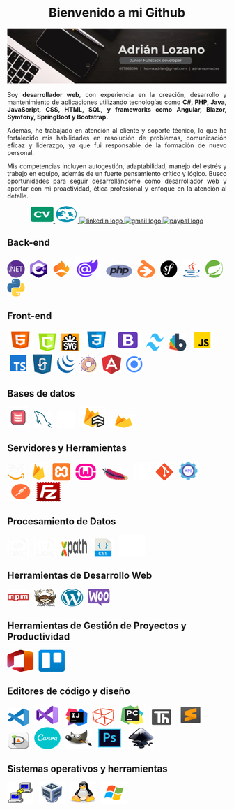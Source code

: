 <h1 align="center">Bienvenido a mi Github</h1>

<div align="center">
  <img src="asset/banner.png"  />
</div>



<p align="justify">Soy <b>desarrollador web</b>, con experiencia en la creación, desarrollo y mantenimiento de aplicaciones utilizando tecnologías como <b>C#, PHP, Java, JavaScript, CSS, HTML, SQL, y frameworks como Angular, Blazor, Symfony, SpringBoot y Bootstrap.</b></p>
<p align="justify">Además, he trabajado en atención al cliente y soporte técnico, lo que ha fortalecido mis habilidades en resolución de problemas, comunicación eficaz y liderazgo, ya que fui responsable de la formación de nuevo personal.</p>
<p align="justify">Mis competencias incluyen autogestión, adaptabilidad, manejo del estrés y trabajo en equipo, además de un fuerte pensamiento crítico y lógico. Busco oportunidades para seguir desarrollándome como desarrollador web y aportar con mi proactividad, ética profesional y enfoque en la atención al detalle.</p>

<div align="center">
        <a href="asset/AdrianLozanoMartinez.pdf" download="asset/AdrianLozanoMartinez.pdf" target="_blank" target="_blank"> <img src="asset/cv.svg" width="52" height="40" alt="Descargar CV" title="Descargar CV" />
  </a>
    <a href="https://adrian.somad.es" target="_blank"><img src="asset/portfolio.svg" width="52" height="40" alt="Portfolio" title="Portfolio" />
  </a>
  <a href="https://www.linkedin.com/in/adrilozamar" target="_blank"><img src="https://raw.githubusercontent.com/maurodesouza/profile-readme-generator/master/src/assets/icons/social/linkedin/default.svg" width="52" height="40" alt="linkedin logo" title="Linkedin" />
  </a>
  <a href="mailto:lozma.adrian@gmail.com" target="_blank"><img src="https://raw.githubusercontent.com/maurodesouza/profile-readme-generator/master/src/assets/icons/social/gmail/default.svg" width="52" height="40" alt="gmail logo" title="Email" />
  </a>
  <a href="https://www.paypal.com/donate/?hosted_button_id=A23LFL66549S8" target="_blank"><img src="https://raw.githubusercontent.com/maurodesouza/profile-readme-generator/master/src/assets/icons/social/paypal/default.svg" width="52" height="40" alt="paypal logo" title="Paypal" />
  </a>
</div>


<h2 align="left">Back-end</h2>

<div align="left">
  <img src="asset/net.png" class="logo" alt=".Net" title=".Net" height="40" width="40"> &nbsp;
  <img src="asset/csharp.svg" class="logo" alt="C#" title="C#" height="40" width="40"> &nbsp;
  <img src="asset/linq.png" class="logo" alt="Linq" title="Linq" height="40" width="40"> &nbsp;
  <img src="asset/blazor.svg" class="logo" alt="Blazor" title="Blazor" height="50" width="60"> &nbsp;
  <img src="asset/php.svg" class="logo" alt="PHP" title="PHP" height="30" width="60"> &nbsp;
  <img src="asset/doctrine.svg" class="logo" alt="Doctrine (ORM)" title="Doctrine (ORM)" height="40" width="40"> &nbsp;
  <img src="asset/symfony.png" class="logo" alt="Symfony" title="Symfony" height="40" width="40"> &nbsp;
  <img src="asset/java.png" class="logo" alt="Java" title="Java" height="40" width="40"> &nbsp;
  <img src="asset/SpringBoot.png" class="logo" alt="Spring/Spring Boot" title="Spring/Spring Boot" height="40" width="40"> &nbsp;
  <img src="asset/python.svg" class="logo" alt="Python" title="Python" height="40" width="40">
</div>

<h2 align="left">Front-end</h2>

<div align="left">
  <img src="asset/html.svg" class="logo" alt="Html" title="Html" height="50" width="60"> &nbsp;
  <img src="asset/canvas.png" class="logo" alt="Canvas" title="Canvas" height="40" width="40"> &nbsp;
  <img src="asset/svg.svg" class="logo" alt="Svg" title="Svg" height="40" width="40"> &nbsp;
  <img src="asset/css.svg" class="logo" alt="Css" title="Css" height="50" width="60"> &nbsp;
  <img src="asset/bootstrap.svg" class="logo" alt="Bootstrap" title="Bootstrap" height="50" width="60"> &nbsp;
  <img src="asset/tailwind.png" class="logo" alt="Tailwind" title="Tailwind" height="40" width="40"> &nbsp;
  <img src="asset/bootswatch.svg" class="logo" alt="Bootswatch" title="Bootswatch" height="40" width="40"> &nbsp;
  <img src="asset/javascript.svg" class="logo" alt="JavaScript" title="JavaScript" height="50" width="50"> &nbsp;
  <img src="asset/typescript.svg" class="logo" alt="Typescript" title="Typescript" height="50" width="50">&nbsp;
    <img src="asset/ajax.png" class="logo" alt="Ajax" title="Ajax" height="45" width="45">&nbsp;
    <img src="asset/jquery.svg" class="logo" alt="Jquery" title="Jquery" height="45" width="45">&nbsp;
    <img src="asset/sweetalert2.png" class="logo" alt="Sweetalert" title="Sweetalert" height="45" width="45">&nbsp;
    <img src="asset/angular.svg" class="logo" alt="Angular" title="Angular" height="45" width="45">&nbsp;
    <img src="asset/ionic.svg" class="logo" alt="Ionic" title="Ionic" height="45" width="45">
</div>

<h2 align="left">Bases de datos</h2>

<div align="left">
  <img src="asset/sql.png" class="logo" alt="SQL" title="SQL" height="50" width="50"> &nbsp;
  <img src="asset/mysql.svg" class="logo" alt="MySQL" title="MySQL" height="40" width="40"> &nbsp;
  <img src="asset/SQLite.svg" class="logo" alt="SQLite" title="SQLite" height="40" width="40"> &nbsp;
  <img src="asset/cloudFirestore.svg" class="logo" alt="Cloud Firestore" title="Cloud Firestore" height="50" width="60"> &nbsp;
  <img src="asset/firebase.png" class="logo" alt="Realtime Database" title="Realtime Database" height="30" width="60"> &nbsp;
</div>
<h2 align="left">Servidores y Herramientas</h2>

<div align="left">
  <img src="asset/aws.png" class="logo" alt="AWS" title="AWS" height="40" width="40"> &nbsp;
  <img src="asset/firebase.png" class="logo" alt="Firebase" title="Firebase" height="40" width="40"> &nbsp;
  <img src="asset/xampp.svg" class="logo" alt="Xampp" title="Xampp" height="40" width="40"> &nbsp;
  <img src="asset/wamp.png" class="logo" alt="Wamp" title="Wamp" height="40" width="50"> &nbsp;
  <img src="asset/apache.svg" class="logo" alt="Apache" title="Apache" height="30" width="60"> &nbsp;
  <img src="asset/github.png" class="logo" alt="Github" title="Github" height="40" width="40"> &nbsp;
  <img src="asset/git.svg" class="logo" alt="Git" title="Git" height="40" width="40"> &nbsp;
  <img src="asset/api.png" class="logo" alt="Rest API" title="Rest API" height="45" width="45"> &nbsp;
  <img src="asset/postman.svg" class="logo" alt="Postman" title="Postman" height="45" width="55"> &nbsp;
  <img src="asset/filezilla.svg" class="logo" alt="Filezilla" title="Filezilla" height="45" width="55"> &nbsp;
</div>

<h2 align="left">Procesamiento de Datos</h2>
<div align="left">
   <img src="asset/xml.png" class="logo" alt="Xml" title="Xml" height="40" width="50"> &nbsp;
   <img src="asset/json.png" class="logo" alt="Json" title="Json" height="40" width="50"> &nbsp;
   <img src="asset/xpath.png" class="logo" alt="Xpath" title="Xpath" height="40" width="60"> &nbsp;
   <img src="asset/cssSelector.png" class="logo" alt="Css Selector" title="Css Selector" height="40" width="50"> &nbsp;
    <img src="asset/markdown.svg" class="logo" alt="Markdown" title="Markdown" height="50" width="60"> &nbsp;
</div>

<h2 align="left">Herramientas de Desarrollo Web</h2>

<div align="left">
  <img src="asset/npm.svg" class="logo" alt="Npm" title="Npm" height="40" width="50"> &nbsp;
  <img src="asset/composer.svg" class="logo" alt="Composer" title="Composer" height="40" width="50"> &nbsp;
  <img src="asset/Wordpress.png" class="logo" alt="WordPress" title="WordPress" height="40" width="50"> &nbsp;
  <img src="asset/woocommerce.png" class="logo" alt="Woocommerce" title="Woocommerce" height="40" width="50"> &nbsp;
</div>

<h2 align="left">Herramientas de Gestión de Proyectos y Productividad</h2>
<div align="left">
   <img src="asset/office.svg" class="logo" alt="Office" title="Office" height="50" width="60"> &nbsp;
   <img src="asset/trello.svg" class="logo" alt="Trello" title="Trello" height="50" width="60"> &nbsp;
</div>

<h2 align="left">Editores de código y diseño</h2>

<div align="left">
    <img src="asset/visualStudioCode.svg" class="logo" alt="Visual Studio Code" title="Visual Studio Code" height="40" width="50"> &nbsp;
    <img src="asset/visualStudioComunity.png" class="logo" alt="Visual Studio Comunity" title="Visual Studio Comunity" height="50" width="60"> &nbsp;
    <img src="asset/intelliJ.png" class="logo" alt="IntelliJ" title="IntelliJ" height="40" width="50"> &nbsp;
    <img src="asset/netbeans.svg" class="logo" alt="Netbeans" title="Netbeans" height="40" width="50"> &nbsp;
    <img src="asset/pyCharm.svg" class="logo" alt="PyCharm" title="PyCharm" height="50" width="60"> &nbsp;
    <img src="asset/thonny.png" class="logo" alt="Thonny" title="Thonny" height="40" width="50"> &nbsp;
    <img src="asset/sublimeText.png" class="logo" alt="SublimeText" title="SublimeText" height="50" width="60"> &nbsp;
    <img src="asset/dia.png" class="logo" alt="Dia" title="Dia" height="40" width="50"> &nbsp;
    <img src="asset/canva.svg" class="logo" alt="Canva" title="Canva" height="50" width="60"> &nbsp;
    <img src="asset/gimp.svg" class="logo" alt="Gimp" title="Gimp" height="50" width="60"> &nbsp;
    <img src="asset/photoshop.svg" class="logo" alt="Photoshop" title="Photoshop" height="50" width="60"> &nbsp;
    <img src="asset/inkscape.svg" class="logo" alt="Inkscape" title="Inkscape" height="50" width="60"> &nbsp;
</div>

<h2 align="left">Sistemas operativos y herramientas</h2>

<div align="left">
  	<img src="asset/putty.svg" class="logo" alt="Putty" title="Putty" height="50" width="60"> &nbsp;
    <img src="asset/virtualbox.svg" class="logo" alt="Virtual Box" title="Virtual Box" height="50" width="60"> &nbsp;
    <img src="asset/linux.svg" class="logo" alt="Linux" title="Linux" height="50" width="60"> &nbsp;
    <img src="asset/windows.svg" class="logo" alt="Windows" title="Windows" height="50" width="60"> &nbsp;
</div>
